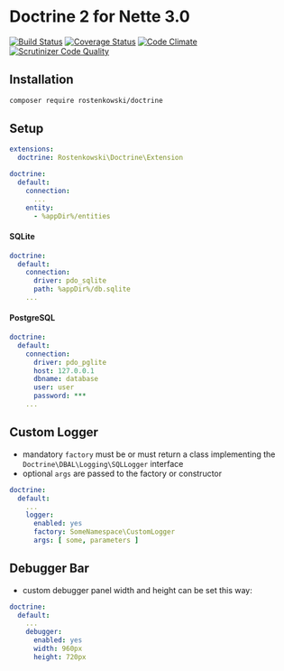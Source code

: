 # Doctrine 2 for Nette 3.0

[![Build Status](https://travis-ci.org/rostenkowski/doctrine.svg?branch=master)](https://travis-ci.org/rostenkowski/doctrine)
[![Coverage Status](https://coveralls.io/repos/github/rostenkowski/doctrine/badge.svg)](https://coveralls.io/github/rostenkowski/doctrine)
[![Code Climate](https://codeclimate.com/github/rostenkowski/doctrine/badges/gpa.svg)](https://codeclimate.com/github/rostenkowski/doctrine)
[![Scrutinizer Code Quality](https://scrutinizer-ci.com/g/rostenkowski/doctrine/badges/quality-score.png?b=master)](https://scrutinizer-ci.com/g/rostenkowski/doctrine/?branch=master)


## Installation

```bash
composer require rostenkowski/doctrine
```
## Setup

```yaml
extensions: 
  doctrine: Rostenkowski\Doctrine\Extension

doctrine:
  default:
    connection:
      ...
    entity: 
      - %appDir%/entities 
```
#### SQLite   
```yaml
doctrine:
  default:
    connection:
      driver: pdo_sqlite 
      path: %appDir%/db.sqlite 
    ... 
```

#### PostgreSQL 
```yaml
doctrine:
  default:
    connection:
      driver: pdo_pglite 
      host: 127.0.0.1  
      dbname: database
      user: user
      password: ***
    ...
```

## Custom Logger 

- mandatory `factory` must be or must return a class implementing the `Doctrine\DBAL\Logging\SQLLogger` interface
- optional `args` are passed to the factory or constructor

```yaml
doctrine:
  default:
    ...
    logger:
      enabled: yes
      factory: SomeNamespace\CustomLogger 
      args: [ some, parameters ]        
```
## Debugger Bar

- custom debugger panel width and height can be set this way: 

```yaml
doctrine:
  default:
    ...
    debugger:
      enabled: yes
      width: 960px
      height: 720px
```
